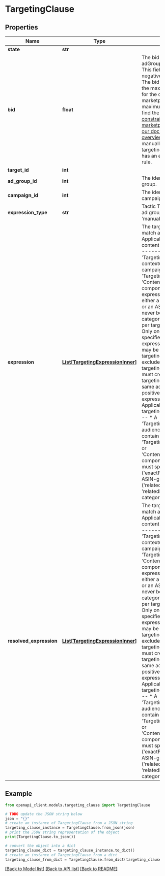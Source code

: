 # TargetingClause


## Properties

Name | Type | Description | Notes
------------ | ------------- | ------------- | -------------
**state** | **str** |  | [optional] 
**bid** | **float** | The bid will override the adGroup bid if specified. This field is not used for negative targeting clauses. The bid must be less than the maximum allowable bid for the campaign&#39;s marketplace; for a list of maximum allowable bids, find the [\&quot;Bid constraints by marketplace\&quot; table in our documentation overview](https://advertising.amazon.com/API/docs/en-us/concepts/limits#bid-constraints-by-marketplace). You cannot manually set a bid when the targeting clause&#39;s adGroup has an enabled optimization rule. | [optional] 
**target_id** | **int** |  | [optional] 
**ad_group_id** | **int** | The identifier of the ad group. | [optional] 
**campaign_id** | **int** | The identifier of the campaign. | [optional] 
**expression_type** | **str** | Tactic T00020 &amp; T00030 ad groups should use &#39;manual&#39; targeting. | [optional] 
**expression** | [**List[TargetingExpressionInner]**](TargetingExpressionInner.md) | The targeting expression to match against.  ------- Applicable to contextual or content targeting (T00020) ------- * A &#39;TargetingExpression&#39; in a contextual targeting campaign can contain &#39;TargetingPredicate&#39; or &#39;ContentTargetingPredicate&#39; components. * Contextual expressions must specify either a category predicate or an ASIN predicate, but never both. * Only one category may be specified per targeting expression. * Only one brand may be specified per targeting expression. * Only one asin may be specified per targeting expression. * To exclude a brand from a targeting expression you must create a negative targeting expression in the same ad group as the positive targeting expression.  ------- Applicable to audience targeting (T00030) ------- * A &#39;TargetingExpression&#39; in an audience campaign can contain &#39;TargetingPredicateNested&#39; or &#39;ContentTargetingPredicate&#39; components. * Expressions must specify ASIN-grain (&#39;exactProduct&#39;), manual ASIN-grain (&#39;relatedProducts&#39; or &#39;relatedProducts&#39;), or category-grain targeting. | [optional] 
**resolved_expression** | [**List[TargetingExpressionInner]**](TargetingExpressionInner.md) | The targeting expression to match against.  ------- Applicable to contextual or content targeting (T00020) ------- * A &#39;TargetingExpression&#39; in a contextual targeting campaign can contain &#39;TargetingPredicate&#39; or &#39;ContentTargetingPredicate&#39; components. * Contextual expressions must specify either a category predicate or an ASIN predicate, but never both. * Only one category may be specified per targeting expression. * Only one brand may be specified per targeting expression. * Only one asin may be specified per targeting expression. * To exclude a brand from a targeting expression you must create a negative targeting expression in the same ad group as the positive targeting expression.  ------- Applicable to audience targeting (T00030) ------- * A &#39;TargetingExpression&#39; in an audience campaign can contain &#39;TargetingPredicateNested&#39; or &#39;ContentTargetingPredicate&#39; components. * Expressions must specify ASIN-grain (&#39;exactProduct&#39;), manual ASIN-grain (&#39;relatedProducts&#39; or &#39;relatedProducts&#39;), or category-grain targeting. | [optional] 

## Example

```python
from openapi_client.models.targeting_clause import TargetingClause

# TODO update the JSON string below
json = "{}"
# create an instance of TargetingClause from a JSON string
targeting_clause_instance = TargetingClause.from_json(json)
# print the JSON string representation of the object
print(TargetingClause.to_json())

# convert the object into a dict
targeting_clause_dict = targeting_clause_instance.to_dict()
# create an instance of TargetingClause from a dict
targeting_clause_from_dict = TargetingClause.from_dict(targeting_clause_dict)
```
[[Back to Model list]](../README.md#documentation-for-models) [[Back to API list]](../README.md#documentation-for-api-endpoints) [[Back to README]](../README.md)


